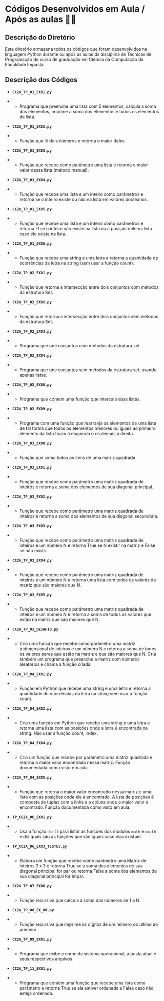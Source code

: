 # Códigos Desenvolvidos em Aula / Após as aulas 👨‍💻

## Descrição do Diretório

Este diretório armazena todos os códigos que foram desenvolvidos na linguagem Python durante ou após as aulas da disciplina de Técnicas de Programação do curso de graduação em Ciência da Computação da Faculdade Impacta.

## Descrição dos Códigos

- **`CC2A_TP_01_EX01.py`**
- - Programa que preenche uma lista com 5 elementos, calcula a soma dos elementos, imprime a soma dos elementos e todos os elementos da lista.

- **`CC2A_TP_01_EX02.py`**
- - Função que lê dois números e retorna o maior deles.

- **`CC2A_TP_01_EX03.py`**
- - Função que recebe como parâmetro uma lista e retorna o maior valor dessa lista (método manual).

- **`CC2A_TP_01_EX04.py`**
- - Função que recebe uma lista e um inteiro como parâmetros e retorna se o inteiro existe ou não na lista em valores booleanos.

- **`CC2A_TP_01_EX05.py`**
- - Função que recebe uma lista e um inteiro como parâmetros e retorna -1 se o inteiro não existe na lista ou a posição dele na lista caso ele exista na lista.

- **`CC2A_TP_01_EX06.py`**
- - Função que recebe uma string e uma letra e retorna a quantidade de ocorrências da letra na string (sem usar a função count).

- **`CC2A_TP_02_EX01.py`**
- - Função que retorna a intersecção entre dois conjuntos com métodos da estrutura Set.

- **`CC2A_TP_02_EX02.py`**
- - Função que retorna a intersecção entre dois conjuntos sem métodos da estrutura Set.

- **`CC2A_TP_02_EX03.py`**
- - Programa que une conjuntos com métodos da estrutura set.

- **`CC2A_TP_02_EX04.py`**
- - Programa que une conjuntos sem métodos da estrutura set, usando apenas listas.

- **`CC2A_TP_02_EX08.py`**
- - Programa que contem uma função que intercala duas listas.

- **`CC2A_TP_02_EX09.py`**
- - Programa com uma função que rearranja os elementos de uma lista de tal forma que todos os elementos menores ou iguais ao primeiro elemento da lista ficam à esquerda e os demais à direita.

- **`CC2A_TP_03_EX00.py`**
- - Função que soma todos os itens de uma matriz quadrada.

- **`CC2A_TP_03_EX01.py`**
- - Função que recebe como parâmetro uma matriz quadrada de inteiros e retorna a soma dos elementos de sua diagonal principal.

- **`CC2A_TP_03_EX02.py`**
- - Função que recebe como parâmetro uma matriz quadrada de inteiros e retorna a soma dos elementos de sua diagonal secundária.

- **`CC2A_TP_03_EX03.py`**
- - Função que recebe como parâmetro uma matriz quadrada de inteiros e um número N e retorna True se N existir na matriz e False se não existir.

- **`CC2A_TP_03_EX04.py`**
- - Função que recebe como parâmetro uma matriz quadrada de inteiros e um número N e retorna uma lista com todos os valores da matriz que são maiores que N.

- **`CC2A_TP_03_EX05.py`**
- - Função que recebe como parâmetro uma matriz quadrada de inteiros e um número N e retorna a soma de todos os valores que estão na matriz que são maiores que N.

- **`CC2A_TP_03_DESAFIO.py`**
- - Cria uma função que recebe como parâmetro uma matriz tridimensional de inteiros e um número N e retorna a soma de todos os valores pares que estão na matriz e que são maiores que N. Cria também um programa que preenche a matriz com números aleatórios e chama a função criada.

- **`CC2A_TP_04_EX01.py`**
- - Função em Python que recebe uma string e uma letra e retorna a quantidade de ocorrências da letra na string sem usar a função count.

- **`CC2A_TP_04_EX02.py`**
- - Cria uma função em Python que recebe uma string e uma letra e retorna uma lista com as posições onde a letra é encontrada na string. Não usar a função count, index.

- **`CC2A_TP_04_EX04.py`**
- - Cria um função que recebe por parâmetro uma matriz quadrada e retorna o maior valor encontrado nessa matriz. Função documentada como visto em aula.

- **`CC2A_TP_04_EX05.py`**
- - Função que retorna o maior valor encontrado nessa matriz e uma lista com as posições onde ele é encontrado. A lista de posições é composta de tuplas com a linha e a coluna onde o maior valor é encontrado. Função documentada como visto em aula.

- **`TP_CC2A_06_EX01.py`**
- - Usa a função `dir()` para listar as funções dos módulos `math` e `cmath` e diz quais são as funções que são iguais caso elas existam.

- **`TP_CC2A_06_EX03_TESTES.py`**
- - Elabora um função que recebe como parâmetro uma Matrix de inteiros 3 x 3 e retorna True se a soma dos elementos de sua diagonal principal for par ou retorna False a soma dos elementos de sua diagonal principal for impar.

- **`CC2A_TP_07_EX06.py`**
- - Função recursiva que calcula a soma dos números de 1 a N.

- **`CC2A_TP_08_EX_08.py`**
- - Função recursiva que imprime os dígitos de um número do último ao primeiro.

- **`CC2A_TP_09_EX01.py`**
- - Programa que exibe o nome do sistema operacional, a pasta atual e seus respectivos arquivos.

- **`CC2A_TP_11_EX01.py`**
- - Programa que contém uma função que recebe uma lista como parâmetro e retorna True se ela estiver ordenada e False caso não esteja ordenada.
